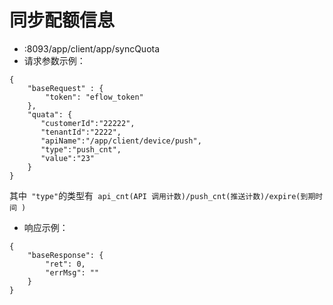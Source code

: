 # 同步配额信息

* :8093/app/client/app/syncQuota
* 请求参数示例：
````
{
    "baseRequest" : {
        "token": "eflow_token"
    },
	"quata": {
	   "customerId":"22222",
	   "tenantId":"2222",
	   "apiName":"/app/client/device/push",
       "type":"push_cnt",
	   "value":"23"
    }
}
````
其中```` "type"````的类型有```` api_cnt(API 调用计数)/push_cnt(推送计数)/expire(到期时间 )````

* 响应示例：
````
{
    "baseResponse": {
        "ret": 0,
        "errMsg": ""
    }
}
````


